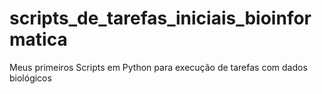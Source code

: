 # scripts_de_tarefas_iniciais_bioinformatica
 Meus primeiros Scripts em Python para execução de tarefas com dados biológicos
